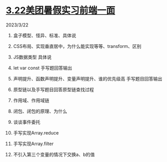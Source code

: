 # [3.22美团暑假实习前端一面](https://www.nowcoder.com/discuss/468036473372037120?sourceSSR=search)

2023/3/22

1. 盒子模型、怪异、标准、具体说

2. CSS布局、实现垂直居中，为什么能实现等等、transform、区别

3. JS数据类型 具体说

4. let var const 手写题回答输出

5. 声明提升、函数声明提升、变量声明提升、谁的优先级高 手写题目回答输出

6. 原型链以及手写题目回答原型链查找过程

7. 作用域、作用域链

8. 闭包、闭包的原理、为什么

9. 谈谈事件委托

10. 手写实现Array.reduce

11. 手写实现Array.filter

12. 不引入第三个变量的情况下交换a、b的值

